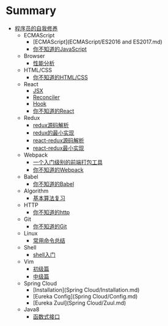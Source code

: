 # Summary

* [程序员的自我修养](README.md)
  - ECMAScript
    - [ECMAScript](ECMAScript/ES2016 and ES2017.md)
    - [你不知道的JavaScript](ECMAScript/you-dont-know-javascript.md)
  - Browser
    - [性能分析](Browser/performance.md)
  - HTML/CSS
    - [你不知道的HTML/CSS](HTML-CSS/you-dont-know-html-css.md)
  - React
    - [JSX](React/jsx.md)
    - [Reconciler](React/reconciler.md)
    - [Hook](React/hook.md)
    - [你不知道的React](React/you-dont-know-react.md)
  - Redux
    - [redux源码解析](redux/redux-source.md)
    - [redux的最小实现](redux/mini-redux.md)
    - [react-redux源码解析](redux/react-redux-source.md)
    - [react-redux最小实现](redux/mini-react-redux.md)
  - Webpack
    - [一个入门级别的前端打包工具](Webpack/bundler.md)
    - [你不知道的Webpack](Webpack/you-dont-know-webpack.md)
  - Babel
    - [你不知道的Babel](Babel/you-dont-know-babel.md)
  - Algorithm
    - [基本算法复习](Algorithm/basic.md)
  - HTTP
    - [你不知道的http](HTTP/you-dont-know-http.md)
  - Git
    - [你不知道的Git](Git/you-dont-know-git.md)
  - Linux
    - [常用命令总结](Linux/常用命令总结.md)
  - Shell
    - [shell入门](Shell/shell入门.md)
  - Vim
    - [初级篇](Vim/Vim使用总结-初级篇.md)
    - [中级篇](Vim/Vim使用总结-中级篇.md)
  - Spring Cloud
    - [Installation](Spring Cloud/Installation.md)
    - [Eureka Config](Spring Cloud/Config.md)
    - [Eureka Zuul](Spring Cloud/Zuul.md)
  - Java8
    - [函数式接口](Java8/function-interface.md)  